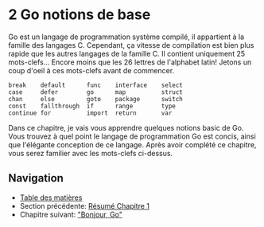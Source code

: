 # 2 Go notions de base

Go est un langage de programmation système compilé, il appartient à la famille des langages C. Cependant, ça vitesse de compilation est bien plus rapide que les autres langages de la famille C. Il contient uniquement 25 mots-clefs... Encore moins que les 26 lettres de l'alphabet latin! Jetons un coup d'oeil à ces mots-clefs avant de commencer.

	break    default      func    interface    select
	case     defer        go      map          struct
	chan     else         goto    package      switch
	const    fallthrough  if      range        type
	continue for          import  return       var
	

Dans ce chapitre, je vais vous apprendre quelques notions basic de Go. Vous trouvez à quel point le langage de programmation Go est concis, ainsi que l'élégante conception de ce langage. Après avoir complété ce chapitre, vous serez familier avec les mots-clefs ci-dessus. 

## Navigation

- [Table des matières](preface.md)
- Section précédente: [Résumé Chapitre 1](01.5.md)
- Chapitre suivant: ["Bonjour, Go"](02.1.md)

